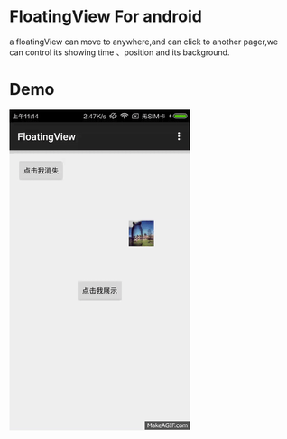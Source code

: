# FloatingView For android
a floatingView can move to anywhere,and can click to another pager,we can control its showing time 、position and its background.

# Demo
![](https://github.com/Kingnewspring/FloatingView/raw/master/floatingview.gif)
